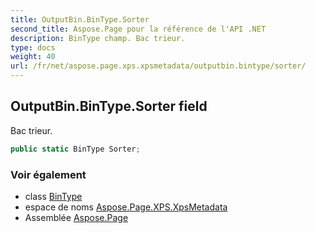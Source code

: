 ```yaml
---
title: OutputBin.BinType.Sorter
second_title: Aspose.Page pour la référence de l'API .NET
description: BinType champ. Bac trieur.
type: docs
weight: 40
url: /fr/net/aspose.page.xps.xpsmetadata/outputbin.bintype/sorter/
---
```

## OutputBin.BinType.Sorter field

Bac trieur.

```csharp
public static BinType Sorter;
```

### Voir également

* class [BinType](../)
* espace de noms [Aspose.Page.XPS.XpsMetadata](../../outputbin.bintype/)
* Assemblée [Aspose.Page](../../../)


